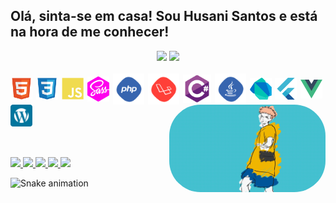 ## Olá, sinta-se em casa! Sou Husani Santos e está na hora de me conhecer!

<div align="center">
  <img height="180em" src="https://github-readme-stats.vercel.app/api?username=husanisantos&show_icons=true&theme=dracula&include_all_commits=true&count_private=true"/>
  <img height="180em" src="https://github-readme-stats.vercel.app/api/top-langs/?username=husanisantos&layout=compact&langs_count=7&theme=dracula"/>
</div>

<div style="display: inline_block">
  <br>
  <img style="margin-right:2px;" align="center" alt="Husani-HTML" width="35" src="https://raw.githubusercontent.com/devicons/devicon/master/icons/html5/html5-original.svg">
  <img style="margin-right:2px;" align="center" alt="Husani-CSS" width="35" src="https://raw.githubusercontent.com/devicons/devicon/master/icons/css3/css3-original.svg">
  <img style="margin-right:2px;" align="center" alt="Husani-Js" width="35" src="https://raw.githubusercontent.com/devicons/devicon/master/icons/javascript/javascript-plain.svg">
  <img style="margin-right:2px;" align="center" alt="Husani-Sass" width="35" src="https://raw.githubusercontent.com/husanisantos/husanisantos/main/svg/sass-colored.svg">
  <img style="margin-right:2px;" align="center" alt="Husani-php" width="50" src="https://raw.githubusercontent.com/husanisantos/husanisantos/main/svg/php-colored.svg">
  <img style="margin-right:2px;" align="center" alt="Husani-laravel" width="50" src="https://raw.githubusercontent.com/husanisantos/husanisantos/main/svg/laravel-colored.svg">
  <img style="margin-right:2px;" align="center" alt="Husani-Csharp" width="45" src="https://raw.githubusercontent.com/devicons/devicon/master/icons/csharp/csharp-original.svg">
  <img style="margin-right:2px;" align="center" alt="Husani-Java" width="50" src="https://raw.githubusercontent.com/husanisantos/husanisantos/main/svg/java-colored.svg">
  <img style="margin-right:2px;" align="center" alt="Husani-dart" width="35" src="https://raw.githubusercontent.com/devicons/devicon/master/icons/dart/dart-original.svg">
  <img style="margin-right:2px;" align="center" alt="Husani-flutter" width="35" src="https://raw.githubusercontent.com/devicons/devicon/master/icons/flutter/flutter-original.svg">
  <img style="margin-right:2px;" align="center" alt="Husani-vue" width="35" src="https://raw.githubusercontent.com/husanisantos/husanisantos/main/svg/vue-colored.svg">
  <img style="margin-right:2px;" align="center" alt="Husani-wordpress" width="35" src="https://raw.githubusercontent.com/husanisantos/husanisantos/main/svg/wordpress-colored.svg">
  <img align="right" alt="Husani-pic" width="250" style="border-radius:50px;" src="https://raw.githubusercontent.com/husanisantos/husanisantos/main/img/dance.gif">
</div>

<br>

<div style="margin-top: 32px"> 
  <a href="https://criativi.me" target="_blank">
    <img src="https://img.shields.io/badge/website-000000?style=for-the-badge&logo=About.me&logoColor=white" target="_blank">
  </a>
  <a href="https://instagram.com/husanisantos" target="_blank">
    <img src="https://img.shields.io/badge/-Instagram-%23E4405F?style=for-the-badge&logo=instagram&logoColor=white" target="_blank">
  </a>
 	<a href="https://facebook.com/husanisantos" target="_blank">
  <img src="https://img.shields.io/badge/Facebook-1877F2?style=for-the-badge&logo=facebook&logoColor=white" target="_blank">
  </a>
 <a href="https://www.behance.net/husanisantos" target="_blank">
  <img src="https://img.shields.io/badge/Behance-0054F7?style=for-the-badge&logo=behance&logoColor=white" target="_blank">
 </a> 
  <a href = "mailto:husanisoantos@gmail.com">
  <img src="https://img.shields.io/badge/-Gmail-%23333?style=for-the-badge&logo=gmail&logoColor=white" target="_blank">
  </a>
 
  ![Snake animation](https://github.com/husanisantos/husanisantos/blob/output/github-contribution-grid-snake.svg)
 
</div>
